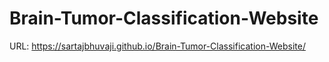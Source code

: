 # Brain-Tumor-Classification-Website
URL: https://sartajbhuvaji.github.io/Brain-Tumor-Classification-Website/
